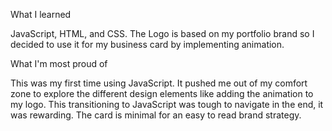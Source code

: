 What I learned

JavaScript, HTML, and CSS. The Logo is based on my portfolio brand so I decided to use it for my business card by implementing animation.

What I'm most proud of

This was my first time using JavaScript. It pushed me out of my comfort zone to explore the different design elements like adding the animation to my logo. This transitioning to JavaScript was tough to navigate in the end, it was rewarding. The card is minimal for an easy to read brand strategy.
